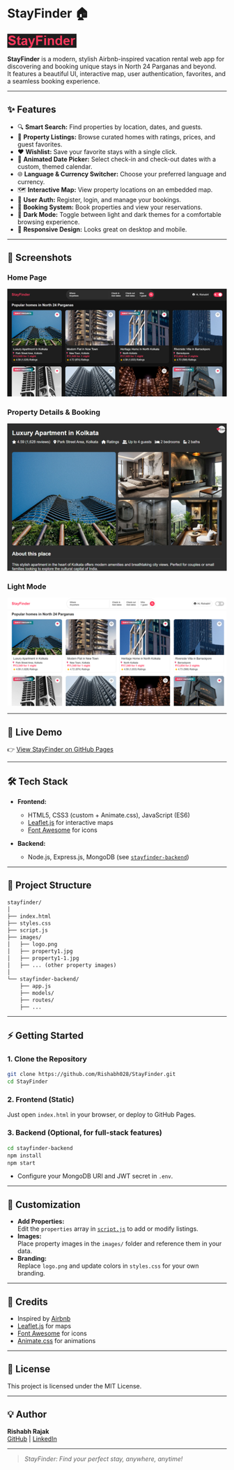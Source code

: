 # StayFinder 🏠

![StayFinder Banner](stayfinder/images/logo.png)

**StayFinder** is a modern, stylish Airbnb-inspired vacation rental web app for discovering and booking unique stays in North 24 Parganas and beyond.  
It features a beautiful UI, interactive map, user authentication, favorites, and a seamless booking experience.

---

## ✨ Features

- 🔍 **Smart Search:** Find properties by location, dates, and guests.
- 🏡 **Property Listings:** Browse curated homes with ratings, prices, and guest favorites.
- ❤️ **Wishlist:** Save your favorite stays with a single click.
- 📅 **Animated Date Picker:** Select check-in and check-out dates with a custom, themed calendar.
- 🌐 **Language & Currency Switcher:** Choose your preferred language and currency.
- 🗺️ **Interactive Map:** View property locations on an embedded map.
- 👤 **User Auth:** Register, login, and manage your bookings.
- 🧾 **Booking System:** Book properties and view your reservations.
- 🌙 **Dark Mode:** Toggle between light and dark themes for a comfortable browsing experience.
- 📱 **Responsive Design:** Looks great on desktop and mobile.

---

## 📸 Screenshots

### Home Page
![Home Page](stayfinder/images/homepage.png)

### Property Details & Booking
![Property Modal](stayfinder/images/details.png)

### Light Mode
![Light Mode](stayfinder/images/lightmode.png)

---

## 🚀 Live Demo

👉 [View StayFinder on GitHub Pages](https://rishabh028.github.io/StayFinder/index.html)

---

## 🛠️ Tech Stack

- **Frontend:**  
  - HTML5, CSS3 (custom + Animate.css), JavaScript (ES6)
  - [Leaflet.js](https://leafletjs.com/) for interactive maps
  - [Font Awesome](https://fontawesome.com/) for icons

- **Backend:**  
  - Node.js, Express.js, MongoDB (see [`stayfinder-backend`](stayfinder-backend/))

---

## 📂 Project Structure

```
stayfinder/
│
├── index.html
├── styles.css
├── script.js
├── images/
│   ├── logo.png
│   ├── property1.jpg
│   ├── property1-1.jpg
│   ├── ... (other property images)
│
└── stayfinder-backend/
    ├── app.js
    ├── models/
    ├── routes/
    ├── ...
```

---

## ⚡ Getting Started

### 1. **Clone the Repository**

```bash
git clone https://github.com/Rishabh028/StayFinder.git
cd StayFinder
```

### 2. **Frontend (Static)**

Just open `index.html` in your browser, or deploy to GitHub Pages.

### 3. **Backend (Optional, for full-stack features)**

```bash
cd stayfinder-backend
npm install
npm start
```
- Configure your MongoDB URI and JWT secret in `.env`.

---

## 📝 Customization

- **Add Properties:**  
  Edit the `properties` array in [`script.js`](script.js) to add or modify listings.
- **Images:**  
  Place property images in the `images/` folder and reference them in your data.
- **Branding:**  
  Replace `logo.png` and update colors in `styles.css` for your own branding.

---

## 🙌 Credits

- Inspired by [Airbnb](https://airbnb.com)
- [Leaflet.js](https://leafletjs.com/) for maps
- [Font Awesome](https://fontawesome.com/) for icons
- [Animate.css](https://animate.style/) for animations

---

## 📄 License

This project is licensed under the MIT License.

---

## 💡 Author

**Rishabh Rajak**  
[GitHub](https://github.com/Rishabh028) | [LinkedIn](https://www.linkedin.com/in/rishabh-rajak-621318316/)

---

> _StayFinder: Find your perfect stay, anywhere, anytime!_
